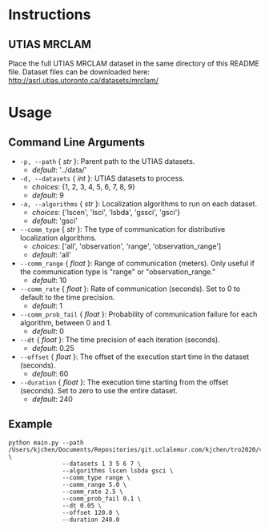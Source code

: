 # Instructions

## UTIAS MRCLAM
Place the full UTIAS MRCLAM dataset in the same directory of this README file. Dataset files can be downloaded here: http://asrl.utias.utoronto.ca/datasets/mrclam/

# Usage
## Command Line Arguments
- ```-p, --path``` { _str_ }: Parent path to the UTIAS datasets.
    - _default_: '../data/'
- ```-d, --datasets``` { _int_ }: UTIAS datasets to process.
    - _choices_: {1, 2, 3, 4, 5, 6, 7, 8, 9}
    - _default_: 9
- ```-a, --algorithms``` { _str_ }: Localization algorithms to run on each dataset.
    - _choices_: {'lscen', 'lsci', 'lsbda', 'gssci', 'gsci'}
    - _default_: 'gsci'
- ```--comm_type``` { _str_ }: The type of communication for distributive localization algorithms.
    - _choices_: ['all', 'observation', 'range', 'observation_range']
    - _default_: 'all'
- ```--comm_range``` { _float_ }: Range of communication (meters). Only useful if the communication type is "range" or "observation_range."
    - _default_: 10
- ```--comm_rate``` { _float_ }: Rate of communication (seconds). Set to 0 to default to the time precision.
    - _default_: 1
- ```--comm_prob_fail``` { _float_ }: Probability of communication failure for each algorithm, between 0 and 1.
    - _default_: 0
- ```--dt``` { _float_ }: The time precision of each iteration (seconds).
    - _default_: 0.25
- ```--offset``` { _float_ }: The offset of the execution start time in the dataset (seconds).
    - _default_: 60
- ```--duration``` { _float_ }: The execution time starting from the offset (seconds). Set to zero to use the entire dataset.
    - _default_: 240

## Example

```
python main.py --path /Users/kjchen/Documents/Repositories/git.uclalemur.com/kjchen/tro2020/v3/data/ \
               --datasets 1 3 5 6 7 \
               --algorithms lscen lsbda gsci \
               --comm_type range \
               --comm_range 5.0 \
               --comm_rate 2.5 \
               --comm_prob_fail 0.1 \
               --dt 0.05 \
               --offset 120.0 \
               --duration 240.0
```